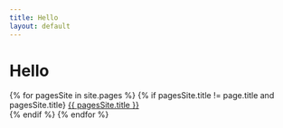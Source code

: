 ```yaml
---
title: Hello
layout: default
---
```



# Hello #


{% for pagesSite in site.pages %}
{% if pagesSite.title != page.title and pagesSite.title}
<a href="{{ pagesSite.url }}">{{ pagesSite.title }}</a><br>
{% endif %}
{% endfor %}